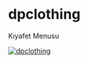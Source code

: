 # dpclothing
Kıyafet Menusu

[![dpclothing](https://cdn.discordapp.com/attachments/795066298295910420/795085019298398258/90a89817dec0e315d3318cdd8955694d2c777248.png "KZSYSTEM")](https://github.com/T3IM4N "dpclothing")
